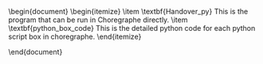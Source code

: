 \begin{document}
  \begin{itemize}
    \item \textbf{Handover_py} This is the program that can be run in Choregraphe directly.
    \item \textbf{python_box_code} This is the detailed python code for each python script box in choregraphe.
  \end{itemize}

\end{document}
